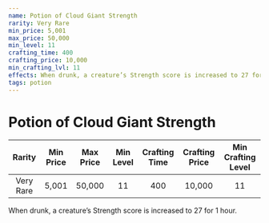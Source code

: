 ```yaml
---
name: Potion of Cloud Giant Strength
rarity: Very Rare
min_price: 5,001
max_price: 50,000
min_level: 11
crafting_time: 400
crafting_price: 10,000
min_crafting_lvl: 11
effects: When drunk, a creature’s Strength score is increased to 27 for 1 hour.
tags: potion
---
```

# Potion of Cloud Giant Strength


| **Rarity** | **Min Price** | **Max Price** | **Min Level** | **Crafting Time** | **Crafting Price** | **Min Crafting Level** |
|:---:|:---:|:---:|:---:|:---:|:---:|:---:|
| Very Rare | 5,001 | 50,000 | 11 | 400 | 10,000 | 11 |

When drunk, a creature’s Strength score is increased to 27 for 1 hour.